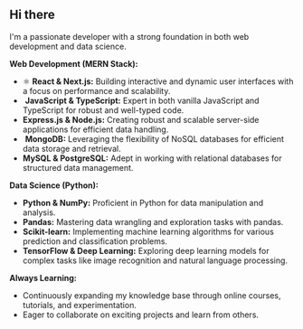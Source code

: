 ## Hi there 

I'm a passionate developer with a strong foundation in both web development and data science.

**Web Development (MERN Stack):**

* ⚛️ **React & Next.js:** Building interactive and dynamic user interfaces with a focus on performance and scalability.
* ️ **JavaScript & TypeScript:** Expert in both vanilla JavaScript and TypeScript for robust and well-typed code.
*  **Express.js & Node.js:** Creating robust and scalable server-side applications for efficient data handling.
* ️ **MongoDB:** Leveraging the flexibility of NoSQL databases for efficient data storage and retrieval.
*  **MySQL & PostgreSQL:** Adept in working with relational databases for structured data management.

**Data Science (Python):**

*  **Python & NumPy:** Proficient in Python for data manipulation and analysis.
*  **Pandas:** Mastering data wrangling and exploration tasks with pandas.
*  **Scikit-learn:** Implementing machine learning algorithms for various prediction and classification problems.
*  **TensorFlow & Deep Learning:** Exploring deep learning models for complex tasks like image recognition and natural language processing.

**Always Learning:**

*  Continuously expanding my knowledge base through online courses, tutorials, and experimentation.
*  Eager to collaborate on exciting projects and learn from others.



